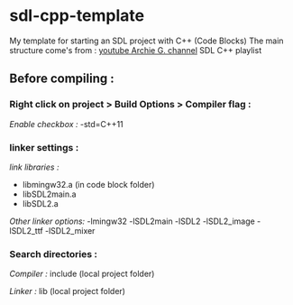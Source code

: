 # sdl-cpp-template
My template for starting an SDL project with C++ (Code Blocks)
The main structure come's from : [youtube Archie G. channel](https://www.youtube.com/channel/UCn8h9ivAVGou9dkn0H9aVDw) SDL C++ playlist

## Before compiling :
### Right click on project > Build Options > Compiler flag :
*Enable checkbox :* -std=C++11

### linker settings :
*link libraries :*
* libmingw32.a (in code block folder)
* libSDL2main.a
* libSDL2.a

*Other linker options:*
-lmingw32 -lSDL2main -lSDL2 -lSDL2_image -lSDL2_ttf -lSDL2_mixer

### Search directories :
*Compiler :*
include (local project folder)

*Linker :*
lib (local project folder)
